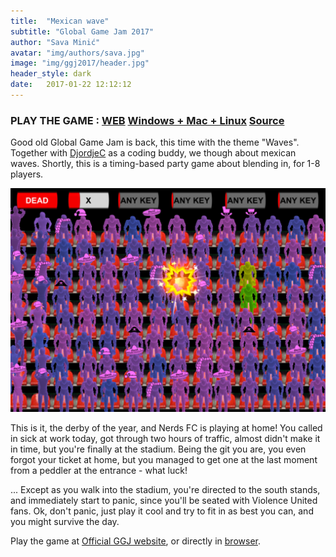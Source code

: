 ```yaml
---
title:  "Mexican wave"
subtitle: "Global Game Jam 2017"
author: "Sava Minić"
avatar: "img/authors/sava.jpg"
image: "img/ggj2017/header.jpg"
header_style: dark
date:   2017-01-22 12:12:12
---
```


### PLAY THE GAME : [WEB](http://sava.ninja/GGJ2017/) [Windows + Mac + Linux](http://ggj.s3.amazonaws.com/games/2017/01/22/1550/mexicanwave_ggj2017.zip) [Source](https://github.com/djcvijic/ggj2017)

Good old Global Game Jam is back, this time with the theme "Waves".
Together with [DjordjeC](https://www.facebook.com/Junit8) as a coding buddy, we though about mexican waves.
Shortly, this is a timing-based party game about blending in, for 1-8 players.

<img class="def_image" src="/img/ggj2017/shot1.jpg" />

This is it, the derby of the year, and Nerds FC is playing at home! You called in sick at work today, got through two hours of traffic, almost didn't make it in time, but you're finally at the stadium. Being the git you are, you even forgot your ticket at home, but you managed to get one at the last moment from a peddler at the entrance - what luck!

... Except as you walk into the stadium, you're directed to the south stands, and immediately start to panic, since you'll be seated with Violence United fans. Ok, don't panic, just play it cool and try to fit in as best you can, and you might survive the day.

Play the game at [Official GGJ website](http://globalgamejam.org/2017/games/mexican-wave-0), or directly in [browser](http://sava.ninja/GGJ2017/).

